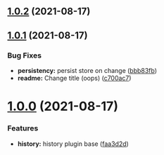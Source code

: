 ## [1.0.2](https://github.com/yassilah/pinia-plugin-history/compare/v1.0.1...v1.0.2) (2021-08-17)



## [1.0.1](https://github.com/yassilah/pinia-plugin-history/compare/v1.0.0...v1.0.1) (2021-08-17)


### Bug Fixes

* **persistency:** persist store on change ([bbb83fb](https://github.com/yassilah/pinia-plugin-history/commit/bbb83fb750f530df43a322fa3b123ad0ab3d44c7))
* **readme:** Change title (oops) ([c700ac7](https://github.com/yassilah/pinia-plugin-history/commit/c700ac7045c5e784869e256534acf3ac546c76ec))



# [1.0.0](https://github.com/yassilah/pinia-plugin-history/compare/v0.0.2...v1.0.0) (2021-08-17)


### Features

* **history:** history plugin base ([faa3d2d](https://github.com/yassilah/pinia-plugin-history/commit/faa3d2dcf0b618042a620abe0a9cb6bcef717bdc))



